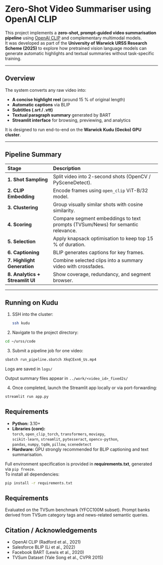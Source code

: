 # Zero-Shot Video Summariser using OpenAI CLIP

This project implements a **zero-shot, prompt-guided video summarisation pipeline** using [OpenAI CLIP](https://github.com/openai/CLIP) and complementary multimodal models.  
It was developed as part of the **University of Warwick URSS Research Scheme (2025)** to explore how pretrained vision language models can generate automatic highlights and textual summaries without task-specific training.

---

## Overview

The system converts any raw video into:
- **A concise highlight reel** (around 15 % of original length)
- **Automatic captions** via BLIP
- **Subtitles (.srt / .vtt)**  
- **Textual paragraph summary** generated by BART
- **Streamlit interface** for browsing, previewing, and analytics

It is designed to run end-to-end on the **Warwick Kudu (Gecko) GPU cluster**.

---

## Pipeline Summary

| Stage | Description |
|:------|:-------------|
| **1. Shot Sampling** | Split video into 2-second shots (OpenCV / PySceneDetect). |
| **2. CLIP Embedding** | Encode frames using `open_clip` ViT-B/32 model. |
| **3. Clustering** | Group visually similar shots with cosine similarity. |
| **4. Scoring** | Compare segment embeddings to text prompts (TVSum/News) for semantic relevance. |
| **5. Selection** | Apply knapsack optimisation to keep top 15 % of duration. |
| **6. Captioning** | BLIP generates captions for key frames. |
| **7. Highlight Generation** | Combine selected clips into a summary video with crossfades. |
| **8. Analytics + Streamlit UI** | Show coverage, redundancy, and segment browser. |

---

## Running on Kudu

1. SSH into the cluster:
   ```bash
   ssh kudu
   ```

2. Navigate to the project directory:

```bash
cd ~/urss/code
```

3. Submit a pipeline job for one video:

```bash
sbatch run_pipeline.sbatch XkqCExn6_Us.mp4
```

Logs are saved in `logs/`

Output summary files appear in `../work/<video_id>_fixed2s/`

4. Once completed, launch the Streamlit app locally or via port-forwarding:

```bash
streamlit run app.py
```

## Requirements

- **Python:** 3.10+
- **Libraries (core):**  
  `torch`, `open_clip_torch`, `transformers`, `moviepy`,  
  `scikit-learn`, `streamlit`, `pytesseract`, `opencv-python`,  
  `pandas`, `numpy`, `tqdm`, `pillow`, `scenedetect`
- **Hardware:** GPU strongly recommended for BLIP captioning and text summarisation.

Full environment specification is provided in **requirements.txt**, generated via `pip freeze`.  
To install all dependencies:

```bash
pip install -r requirements.txt

```

## Requirements
Evaluated on the TVSum benchmark (YFCC100M subset).
Prompt banks derived from TVSum category tags and news-related semantic queries.

## Citation / Acknowledgements

- OpenAI CLIP (Radford et al., 2021)
- Salesforce BLIP (Li et al., 2022)
- Facebook BART (Lewis et al., 2020)
- TVSum Dataset (Yale Song et al., CVPR 2015)